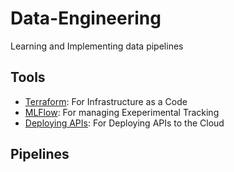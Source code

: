 # Data-Engineering

Learning and Implementing data pipelines

## Tools

- [Terraform](/tools/terraform/README.md): For Infrastructure as a Code
- [MLFlow](/MLOps/MLFlow/README.md): For managing Exeperimental Tracking
- [Deploying APIs](/MLOps/Deploying_API/README.md): For Deploying APIs to the Cloud


## Pipelines